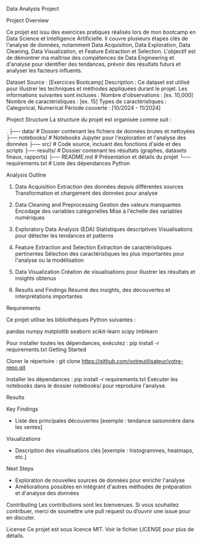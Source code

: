 Data Analysis Project

Project Overview

Ce projet est issu des exercices pratiques réalisés lors de mon bootcamp en Data Science et Intelligence Artificielle. Il couvre plusieurs étapes clés de l'analyse de données, notamment Data Acquisition, Data Exploration, Data Cleaning, Data Visualization, et Feature Extraction et Selection. L'objectif est de démontrer ma maîtrise des compétences de Data Engineering et d'analyse pour identifier des tendances, prévoir des résultats futurs et analyser les facteurs influents.



Dataset
Source : [Exercices Bootcamp]
Description : Ce dataset est utilisé pour illustrer les techniques et méthodes appliquées durant le projet. Les informations suivantes sont incluses :
Nombre d'observations : [ex. 10,000]
Nombre de caractéristiques : [ex. 15]
Types de caractéristiques : Categorical, Numerical
Période couverte : [10/2024 - 11/2024]




Project Structure
La structure du projet est organisée comme suit :

.
├── data/                 # Dossier contenant les fichiers de données brutes et nettoyées
├── notebooks/            # Notebooks Jupyter pour l'exploration et l'analyse des données
├── src/                  # Code source, incluant des fonctions d'aide et des scripts
├── results/              # Dossier contenant les résultats (graphes, datasets finaux, rapports)
├── README.md             # Présentation et détails du projet
└── requirements.txt      # Liste des dépendances Python



Analysis Outline

1. Data Acquisition
Extraction des données depuis différentes sources
Transformation et chargement des données pour analyse

2. Data Cleaning and Preprocessing
Gestion des valeurs manquantes
Encodage des variables catégorielles
Mise à l'échelle des variables numériques

3. Exploratory Data Analysis (EDA)
Statistiques descriptives
Visualisations pour détecter les tendances et patterns

4. Feature Extraction and Selection
Extraction de caractéristiques pertinentes
Sélection des caractéristiques les plus importantes pour l'analyse ou la modélisation

5. Data Visualization
Création de visualisations pour illustrer les résultats et insights obtenus

6. Results and Findings
Résumé des insights, des découvertes et interprétations importantes




Requirements

Ce projet utilise les bibliothèques Python suivantes :

pandas
numpy
matplotlib
seaborn
scikit-learn
scipy
imblearn

Pour installer toutes les dépendances, exécutez :
  pip install -r requirements.txt
  Getting Started

Cloner le répertoire :
  git clone https://github.com/votreutilisateur/votre-repo.git

Installer les dépendances :
    pip install -r requirements.txt
    Exécuter les notebooks dans le dossier notebooks/ pour reproduire l'analyse.




Results

Key Findings
* Liste des principales découvertes [exemple : tendance saisonnière dans les ventes]

Visualizations
* Description des visualisations clés [exemple : histogrammes, heatmaps, etc.]

Next Steps
* Exploration de nouvelles sources de données pour enrichir l'analyse
* Améliorations possibles en intégrant d'autres méthodes de préparation et d'analyse des données



Contributing
Les contributions sont les bienvenues. Si vous souhaitez contribuer, merci de soumettre une pull request ou d’ouvrir une issue pour en discuter.



License
Ce projet est sous licence MIT. Voir le fichier LICENSE pour plus de détails.


